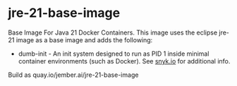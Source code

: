 # jre-21-base-image
Base Image For Java 21 Docker Containers. This image uses the eclipse jre-21 image as a base image and adds the following:
* dumb-init - An init system designed to run as PID 1 inside minimal container environments (such as Docker). See [snyk.io](https://snyk.io/blog/best-practices-to-build-java-containers-with-docker/) for additional info.

Build as quay.io/jember.ai/jre-21-base-image